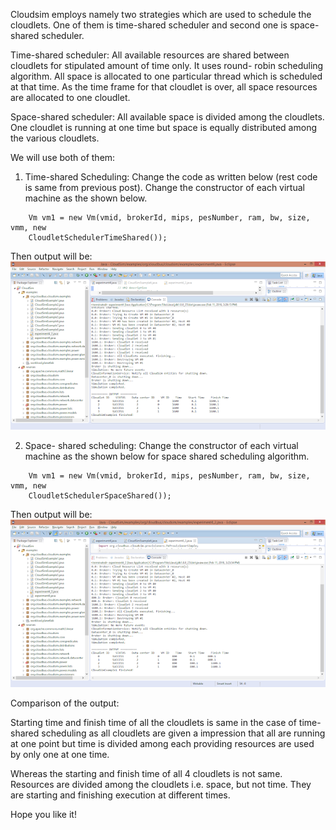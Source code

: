 Cloudsim employs namely two strategies which are used to schedule the cloudlets. 
One of them is time-shared scheduler and second one is space-shared scheduler.

Time-shared scheduler: All available resources are shared between cloudlets for stipulated amount of time only. It uses round- robin scheduling algorithm. All space is allocated to one particular thread which is scheduled at that time. As the time frame for that cloudlet is over, all space resources are allocated to one cloudlet.

Space-shared scheduler: All available space is divided among the cloudlets. One cloudlet is running at one time but space is equally distributed among the various cloudlets.

We will use both of them:

1. Time-shared Scheduling:
    Change the code as written below (rest code is same from previous post). 
    Change the constructor of each virtual machine as the shown below.
```
    Vm vm1 = new Vm(vmid, brokerId, mips, pesNumber, ram, bw, size, vmm, new           
    CloudletSchedulerTimeShared());
```
   Then output will be:
   ![Output 1](/images/Cloudlet-Scheduling-1.png)


2. Space- shared scheduling:
    Change the constructor of each virtual machine as the shown below for space shared scheduling algorithm.
```
    Vm vm1 = new Vm(vmid, brokerId, mips, pesNumber, ram, bw, size, vmm, new 
    CloudletSchedulerSpaceShared());
```

Then output will be:
![Output 2](/images/Cloudlet-Scheduling-2.png)

Comparison of the output:

Starting time and finish time of all the cloudlets is same in the case of time-shared scheduling as all cloudlets are given a impression that all are running at one point but time is divided among each providing resources are used by only one at one time. 

Whereas the starting and finish time of all 4 cloudlets is not same. Resources are divided among the cloudlets i.e. space, but not time. They are starting and finishing execution at different times.

Hope you like it!
